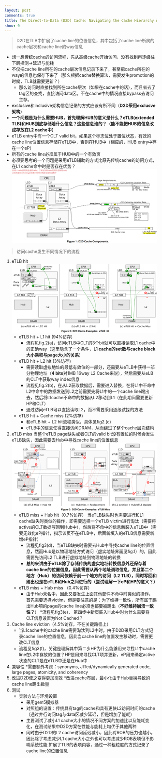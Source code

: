 ```yaml
---
layout: post
comments: true
title: The Direct-to-Data (D2D) Cache: Navigating the Cache Hierarchy with a Single Lookup
show: 0
---
```


>D2D在TLB中扩展了cache line的位置信息，其中包括了cache line所属的cache层次和cache line的way信息

* 想一想传统cache的访问流程，先从高级cache开始访问，没有找到再逐级往下层探测->延迟与能耗
* 不仅把cache line所在的cache层次信息记录下来了，甚至把cache所在的way的信息也保存下来了（那么根据cache替换算法，需要发生promotion的时候，TLB就需要更新？）
	* 那么访问时直接找到所在cache层次（如果在cache中的话），而且省去了tag区的查找，直接访问data区。不在cache中的情况直接bypass去访问主存。
* exclusive和inclusive架构信息记录的方式应该有所不同（**D2D采用exclusve架构**）
* **一个问题是为什么需要HUB，首先理解HUB的意义是什么？eTLB(extended TLB)和HUB到底存储着什么信息？这些信息谁的？（能不能把HUB的信息改成存放在L2 cache中）**
* eTLB entry中有一个CLT valid bit，如果这个标志位处于置位状态，有效的cache line位置信息存储在eTLB中，否则在HUB中（相应的，HUB entry中存在一个eP）
* 所有的cache line必须属于HUB中的一个有效页
* 必须要思考的一个问题是采用eTLB辅助的方式比原先传统cache的访问方式，在L1 cache命中时是否存在优势？
![](https://github.com/dioxygen/markdown/raw/master/image/D2Dpaper/D2D框架.png)
> 访问cache发生不同情况下的流程

1. eTLB hit
![1](https://github.com/dioxygen/markdown/raw/master/image/D2Dpaper/eTLBhit.png)
	* eTLB hit + L1 hit (94%访存)
		* 流程见fig.2(a)，访问eTLB中CLT的3个bit就可以直接读取L1 cache中的正确way（这里隐含了一个条件，**L1 cache的set数与cache block大小乘积与page大小的关系**）
	* eTLB hit + L2 hit (3%访存)
		* 需要读取虚拟地址的最低有效位的一部分，还需要从eTLB中获得一部分物理地址（**4 bits**对1MB 16way L2 Cache来说），然后需要从eLB的CLT中获取way index信息
		* 流程见fig.2(b)，在从L2获取数据后，需要进入替换，在将L1中不命中L2中命中的数据发送到L2之前需要先将L1中的一个cache line踢出去，然后将L1cache不命中的数据从L2移动到L1（在此期间需要更新HP和CLT）
		* 通过访问eTLB可以直接读取L2，而不需要采用逐级试探的方法
	* eTLB hit + Cache miss (2%访存)
		* 和eTLB hit + L2 hit流程类似，具体见fig2.(c)
		* eTLB中的信息使得直接访问DRAM，从而绕过了整个cache层次结构
2. eTLB miss
		当整个eTLB page缺失或者CLT的valid bit没有置位的时候会发生eTLB缺失，因此需要去Hub中寻找cache line的位置信息
![](https://github.com/dioxygen/markdown/raw/master/image/D2Dpaper/eTLBmiss.png)
	* eTLB miss + Hub hit（0.7%访存）
		当eTLB缺失时也需要进行和L1 cache缺失时类似的操作，即需要选择一个eTLB victim进行淘汰（需要将active的CLT数据写回到Hub中），然后将不命中的信息新装入eTLB中（需要无效化eP指针，指示该页不在eTLB中，后面新填入的eTLB信息需要新增eP指针）
		* 流程见fig3(d)，当eTLB缺失时需要去Hub中寻找cache line的位置信息，然而Hub是以物理地址方式访问（虚实地址界面见fig.1）的，因此需要先访问L2 TLB进行虚拟地址到物理地址的转换
		* **总的来讲由于eTLB除了存储传统的虚实地址转换信息外还保存着cache line的位置信息，因此需要从两个地址调取信息，并且第二个地方（Hub）的访问依赖于前一个地方的访问（L2 TLB），同时写回和踢出也是在eTLB和Hub之间进行的（尝试理解一下eP和HP的意义？）**
	* eTLB miss + Hub miss （0.4%访存）
		* 由于Hub未名中，因此又要发生上面其他部件不命中时类似的操作，首先需要选择victim，但是要注意的是：为了维持一致性，所有属于踢出Hub项的page的cache line必须也都要被踢出（**不好维持崩溃一致性？**）
		*流程见fig3(e)， 第四步中新页装入Hub中时为什么需要将CLT信息设置为Not Cached？
3. Cache line eviction（4.5%访存，不在关键路径上）
	* 当L1cache中的cache line需要淘汰到L2中时，由于D2D采用CLT方式记录cache line的位置信息，因此当cache line的位置发生移动时，需要更改CLT信息
	* 流程见fig3(f)，关键是理解其中第二步HP为什么能够用来寻找L1中cache line在L2中存放的位置？HP是用来寻找CLT项并更新，eP用来确定active状态的CLT是在eTLB中还是在Hub中
4. 兼容性
	*需要额外考虑：synonyms, JITed/dynamically generated code, large pages, atomicity, and coherency
5. 改进D2D使之变得更加高效
	*改进cache布局，最小化由于Hub替换导致的cache line踢出数量
6. 测试
	* 实验方法与环境设置
		* 采用gem5模拟器
		* 对照组的设置：传统具有tag的cache和具有更快L2访问时间的cache（通过并行访问tag与data区减少延迟，但是增加了能耗）
		* 主要测试了减小L1 cache大小的情况不同方案的加速比以及能耗变化，在测试结果中D2D方案在性能与能耗上均优于其他两种
		* 同时由于D2D的L2 cache访问延迟减小，因此对ROB的压力也越小，因此除了考虑减少L1 cache大小之外也可以考虑减少ROB表项但不影响系统性能
扩展了TLB的表项内容，通过一种粗粒度的方式记录了cache line的位置信息

